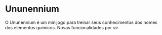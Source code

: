 # Ununennium

O Ununennium é um minijogo para treinar seus conhecimentos dos nomes dos elementos químicos. Novas funcionalidades por vir.
